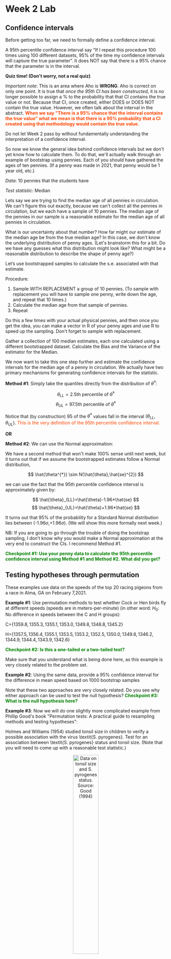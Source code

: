 Week 2 Lab
=============

Confidence intervals
-----------------------

Before getting too far, we need to formally define a confidence interval. 

A 95th percentile confidence interval say “If I repeat this procedure 100 times using 100 different datasets, 95% of the time my confidence intervals will capture the true parameter”. It does NOT say that there is a 95% chance that the parameter is in the interval.

**Quiz time! (Don't worry, not a real quiz)**

*Important note*: This is an area where Aho is **WRONG**. Aho is correct on only one point. It is true that *once the 95th CI has been constructed*, it is no longer possible to assign a $\%$ to the probability that that CI contains the true value or not. Because that CI, once created, either DOES or DOES NOT contain the true value. However, we often talk about the interval in the abstract. **<span style="color: orangered;">When we say "There is a 95$\%$ chance that the interval contains the true value" what we mean is that there is a 95$\%$ probability that a CI created using that methodology would contain the true value.</span>**

Do not let Week 2 pass by without fundamentally understanding the interpretation of a confidence interval. 

So now we know the general idea behind confidence intervals but we don't yet know how to calculate them. To do that, we'll actually walk through an example of bootstrap using pennies. Each of you should have gathered the ages of ten pennies. (If a penny was made in 2021, that penny would be 1 year old, etc.)

*Data*: 10 pennies that the students have

*Test statistic*: Median

Lets say we are trying to find the median age of all pennies in circulation. We can't figure this out exactly, because we can't collect all the pennies in circulation, but we each have a sample of 10 pennies. The median age of the pennies in our sample is a reasonable estimate for the median age of all pennies in circulation. 

What is our uncertainty about that number? How far might our estimate of the median age be from the true median age? In this case, we don't know the underlying distribution of penny ages. (Let's brainstorm this for a bit. Do we have any guesses what this distribution might look like? What might be a reasonable distribution to describe the shape of penny age?) 

Let’s use bootstrapped samples to calculate the s.e. associated with that estimate.

Procedure: 
1. Sample WITH REPLACEMENT a group of 10 pennies. (To sample with replacement you will have to sample one penny, write down the age, and repeat that 10 times.)
2. Calculate the median age from that sample of pennies.
3. Repeat

Do this a few times with your actual physical pennies, and then once you get the idea, you can make a vector in R of your penny ages and use R to speed up the sampling. Don't forget to sample with replacement.

Gather a collection of 100 median estimates, each one calculated using a different bootstrapped dataset. Calculate the Bias and the Variance of the estimator for the Median.

We now want to take this one step further and estimate the confidence intervals for the median age of a penny in circulation. We actually have two primary mechanisms for generating confidence intervals for the statistic.

**Method #1**: Simply take the quantiles directly from the distribution of $\hat{\theta}^{*}$:

$$
\theta_{LL} = \mbox{2.5th percentile of } \hat{\theta}^{*}
$$
$$
\theta_{UL} = \mbox{97.5th percentile of } \hat{\theta}^{*}
$$

Notice that (by construction) 95$%$ of the $\hat{\theta}^{*}$ values fall in the interval $(\theta_{LL},\theta_{UL})$. <span style="color: orangered;">This is the very definition of the 95th percentile confidence interval.</span>

**OR** 

**Method #2**: We can use the Normal approximation:

We have a second method that won't make 100\% sense until next week, but it turns out that if we assume the bootstrapped estimates follow a Normal distribution, 

$$
\hat{\theta^{*}} \sim N(\hat{\theta},\hat{se}^{2})
$$

we can use the fact that the 95th percentile confidence interval is approximately given by:

$$
\hat{\theta}_{LL}=\hat{\theta}-1.96*\hat{se}
$$
$$
\hat{\theta}_{UL}=\hat{\theta}+1.96*\hat{se}
$$

It turns out that 95$\%$ of the probability for a Standard Normal distribution lies between (-1.96$\sigma$,+1.96$\sigma$). (We will show this more formally next week.) 

NB: If you are going to go through the trouble of doing the bootstrap sampling, I don’t know why you would make a Normal approximation at the very end to construct the CIs. I recommend Method #1.

**<span style="color: green;">Checkpoint #1: Use your penny data to calculate the 95th percentile confidence interval using Method #1 and Method #2. What did you get?</span>**

Testing hypotheses through permutation
------------------------------------

These examples use data on the speeds of the top 20 racing pigeons from a race in Alma, GA on February 7,2021. 

**Example #1**: Use permutation methods to test whether Cock or Hen birds fly at different speeds (speeds are in meters-per-minute) (in other word: $H_{0}$: No difference in speeds between the C and H groups):

C=$\{1359.8,1355.3,1355.1,1353.0,1349.8,1348.8,1345.2\}$

H=$\{1357.5,1356.4,1355.1,1353.5,1353.2,1352.5,1350.0,1349.8,1346.2,1344.9,1344.4,1343.9,1342.6\}$

**<span style="color: green;">Checkpoint #2: Is this a one-tailed or a two-tailed test?</span>**

Make sure that you understand what is being done here, as this example is very closely related to the problem set.


**Example #2**: Using the same data, provide a 95% confidence interval for the difference in mean speed based on 1000 bootstrap samples

Note that these two approaches are very closely related. Do you see why either approach can be used to test the null hypothesis? **<span style="color: green;">Checkpoint #3: What is the null hypothesis here?</span>**

**Example #3**: Now we will do one slightly more complicated example from Phillip Good's book "Permutation tests: A practical guide to resampling methods and testing hypotheses":

Holmes and Williams (1954) studied tonsil size in children to verify a possible association with the virus \textit{S. pyrogenes}. Test for an association between \textit{S. pyrogenes} status and tonsil size. (Note that you will need to come up with a reasonable test statistic.)

<div class="figure" style="text-align: center">
<img src="Table2categories.png" alt="Data on tonsil size and S. pyrogenes status. Source: Good (1994)" width="40%" />
<p class="caption">(\#fig:unnamed-chunk-1)Data on tonsil size and S. pyrogenes status. Source: Good (1994)</p>
</div>

Now lets consider the full dataset, where tonsil size is divided into three categories. How would we do the test now? **<span style="color: green;">Checkpoint #4: What is the new test statistic? (There are many options.)</span>** What 'labels' do you permute?

<div class="figure" style="text-align: center">
<img src="Table3categories.png" alt="Fill dataset on tonsil size and S. pyrogenes status. Source: Good (1994)" width="50%" />
<p class="caption">(\#fig:unnamed-chunk-2)Fill dataset on tonsil size and S. pyrogenes status. Source: Good (1994)</p>
</div>

Basics of bootstrap and jackknife
------------------------------------

To get started with bootstrap and jackknife techniques, we start by working through a very simple example. First we simulate some data


```r
x<-seq(0,9,by=1)
```

This will constutute our "data". Let's print the result of sampling with replacement to get a sense for it...


```r
table(sample(x,size=length(x),replace=T))
```

```
## 
## 0 1 5 6 7 8 9 
## 1 1 1 3 1 1 2
```

Now we will write a little script to take bootstrap samples and calculate the means of each of these bootstrap samples


```r
xmeans<-vector(length=1000)
for (i in 1:1000)
  {
  xmeans[i]<-mean(sample(x,replace=T))
  }
```

The actual number of bootstrapped samples is arbitrary *at this point* but there are ways of characterizing the precision of the bootstrap (jackknife-after-bootstrap) which might inform the number of bootstrap samples needed. *In practice*, people tend to pick some arbitrary but large number of bootstrap samples because computers are so fast that it is often easy to draw far more samples than are actually needed. When calculation of the statistic is slow (as might be the case if you are using the samples to construct a phylogeny, for example), then you would need to be more concerned with the number of bootstrap samples. 

First, lets just look at a histogram of the bootstrapped means and plot the actual sample mean on the histogram for comparison



```r
hist(xmeans,breaks=30,col="pink")
abline(v=mean(x),lwd=2)
```

<img src="Week-2-lab_files/figure-html/unnamed-chunk-6-1.png" width="672" />

Calculating bias and standard error
-----------------------------------

From these we can calculate the bias and standard deviation for the mean (which is the "statistic"):

$$
\widehat{Bias_{boot}} = \left(\frac{1}{k}\sum^{k}_{i=1}\theta^{*}_{i}\right)-\hat{\theta}
$$


```r
bias.boot<-mean(xmeans)-mean(x)
bias.boot
```

```
## [1] 0.003
```

```r
hist(xmeans,breaks=30,col="pink")
abline(v=mean(x),lwd=5,col="black")
abline(v=mean(xmeans),lwd=2,col="yellow")
```

<img src="Week-2-lab_files/figure-html/unnamed-chunk-7-1.png" width="672" />

$$
\widehat{s.e._{boot}} = \sqrt{\frac{1}{k-1}\sum^{k}_{i=1}(\theta^{*}_{i}-\bar{\theta^{*}})^{2}}
$$


```r
se.boot<-sd(xmeans)
```

We can find the confidence intervals in two ways:

Method #1: Assume the bootstrap statistics are normally distributed


```r
LL.boot<-mean(xmeans)-1.96*se.boot #where did 1.96 come from?
UL.boot<-mean(xmeans)+1.96*se.boot
LL.boot
```

```
## [1] 2.711764
```

```r
UL.boot
```

```
## [1] 6.294236
```

Method #2: Simply take the quantiles of the bootstrap statistics


```r
quantile(xmeans,c(0.025,0.975))
```

```
##  2.5% 97.5% 
##   2.7   6.2
```

Let's compare this to what we would have gotten if we had used normal distribution theory. First we have to calculate the standard error:


```r
se.normal<-sqrt(var(x)/length(x))
LL.normal<-mean(x)-qt(0.975,length(x)-1)*se.normal
UL.normal<-mean(x)+qt(0.975,length(x)-1)*se.normal
LL.normal
```

```
## [1] 2.334149
```

```r
UL.normal
```

```
## [1] 6.665851
```

In this case, the confidence intervals we got from the normal distribution theory are too wide.

**<span style="color: green;">Checkpoint #6: Does it make sense why the normal distribution theory intervals are too wide?</span>** Because the original were were uniformly distributed, the data has higher variance than would be expected and therefore the standard error is higher than would be expected.

There are two packages that provide functions for bootstrapping, 'boot' and 'boostrap'. We will start by using the 'bootstrap' package, which was originally designed for Efron and Tibshirani's monograph on the bootstrap. 

To test the main functionality of the 'bootstrap' package, we will use the data we already have. The 'bootstrap' function requires the input of a user-defined function to calculate the statistic of interest. Here I will write a function that calculates the mean of the input values.


```r
library(bootstrap)
theta<-function(x)
  {
    mean(x)
  }
results<-bootstrap(x=x,nboot=1000,theta=theta)
results
```

```
## $thetastar
##    [1] 3.6 6.5 4.7 4.9 4.2 4.0 4.0 4.2 4.3 5.9 4.3 4.4 4.7 4.8 4.9 5.2 4.3 5.1
##   [19] 5.5 6.5 3.8 3.8 4.6 4.0 1.9 4.5 5.1 3.4 4.7 3.4 4.1 5.2 4.4 5.5 5.5 5.1
##   [37] 5.7 5.5 2.8 4.6 3.2 3.5 4.9 4.6 3.5 5.5 5.0 4.6 3.7 4.8 3.3 4.1 4.3 6.7
##   [55] 4.1 4.0 3.7 4.9 4.6 4.8 3.8 4.9 4.3 5.7 4.9 4.0 5.0 4.8 3.6 5.9 5.1 3.5
##   [73] 5.4 3.6 4.9 3.2 4.8 4.7 2.6 4.5 4.5 5.4 4.8 5.5 4.6 5.4 4.2 5.0 4.3 4.5
##   [91] 4.3 4.4 3.5 4.8 4.6 5.3 5.0 5.3 5.3 3.3 6.2 5.2 2.6 5.9 5.4 3.8 5.0 4.4
##  [109] 3.2 3.6 5.0 5.8 2.8 4.3 5.5 4.1 4.9 3.6 5.6 4.8 4.2 3.6 4.0 2.7 2.5 4.0
##  [127] 3.9 4.8 3.7 3.6 4.6 5.1 4.8 4.0 3.9 4.7 5.5 3.7 4.4 6.5 4.4 4.6 3.3 5.5
##  [145] 4.8 5.1 3.4 4.7 3.3 4.8 5.2 3.3 3.4 5.2 3.6 3.4 4.9 4.3 6.2 4.3 4.9 2.1
##  [163] 6.4 3.1 4.7 3.3 3.7 4.2 3.2 3.9 4.5 4.8 6.1 4.3 3.7 6.0 5.0 4.7 4.5 5.2
##  [181] 6.4 5.0 4.6 4.0 3.3 5.7 3.3 5.1 4.7 4.7 4.4 4.3 4.4 4.1 4.1 5.1 4.4 4.3
##  [199] 5.4 3.5 3.5 4.8 3.1 5.9 5.1 3.9 4.4 4.3 5.4 4.2 3.2 4.4 5.3 5.3 4.1 2.6
##  [217] 5.2 4.3 4.5 3.5 4.4 4.9 6.1 3.5 3.7 5.0 3.4 4.0 4.7 4.1 3.1 3.5 5.1 3.4
##  [235] 4.0 3.6 5.9 5.9 4.5 4.8 2.4 3.7 3.1 4.3 4.7 3.6 3.6 5.7 4.6 4.6 4.3 2.9
##  [253] 4.4 2.9 5.2 3.3 3.8 4.1 3.6 3.9 3.6 3.9 5.2 5.0 4.6 4.2 4.7 5.6 5.0 5.1
##  [271] 4.8 3.4 3.9 5.9 4.5 5.9 3.9 4.0 6.3 5.5 5.7 3.1 3.2 4.3 4.4 5.0 5.5 6.9
##  [289] 3.5 5.6 3.8 3.3 4.1 4.2 2.6 4.4 3.8 4.6 5.2 3.9 6.0 4.2 4.1 4.8 4.5 4.1
##  [307] 4.7 5.0 4.1 5.1 3.7 4.3 6.6 4.1 5.8 4.5 5.1 3.6 3.3 4.1 4.7 4.5 4.5 4.0
##  [325] 5.9 4.0 4.6 4.2 3.2 6.9 3.7 4.4 5.6 4.2 4.6 5.5 3.5 5.9 4.8 5.0 5.7 4.8
##  [343] 4.9 3.8 6.5 4.8 3.8 3.9 3.1 4.9 5.6 5.0 5.0 2.3 4.3 4.8 5.4 6.5 5.6 4.5
##  [361] 2.9 5.2 4.6 4.1 3.7 4.4 4.4 2.9 4.7 6.7 4.0 4.7 4.9 4.2 5.0 5.8 4.6 3.2
##  [379] 3.7 4.3 3.8 5.3 3.6 6.3 4.4 4.7 5.3 4.7 3.2 4.6 5.8 5.3 5.5 4.4 5.6 3.7
##  [397] 3.8 3.8 4.4 3.8 3.8 4.3 4.5 4.8 2.9 2.9 3.2 4.8 4.0 3.2 5.2 3.8 2.5 6.0
##  [415] 4.5 1.8 5.6 4.3 3.7 6.3 5.3 2.7 4.7 4.0 6.5 5.2 4.8 3.2 6.1 4.4 4.0 5.2
##  [433] 6.4 5.4 3.6 4.9 5.2 4.1 2.6 4.1 4.7 5.4 4.9 3.2 5.5 4.1 4.3 3.3 2.9 4.7
##  [451] 3.5 5.5 4.6 5.1 4.0 4.0 4.8 2.9 4.1 3.3 4.5 3.2 6.1 5.9 6.2 2.7 4.3 4.6
##  [469] 4.0 3.6 3.2 5.1 6.2 3.6 3.9 4.9 3.9 6.5 5.5 6.1 4.3 4.5 3.5 3.5 5.7 5.2
##  [487] 5.0 4.2 5.2 4.3 4.0 5.3 4.0 6.8 4.4 4.0 4.3 5.3 5.1 4.1 3.9 3.9 5.9 4.5
##  [505] 5.5 5.9 3.8 5.3 4.3 5.4 6.3 3.6 3.9 5.0 4.5 3.7 3.9 4.2 4.4 3.8 5.6 5.8
##  [523] 5.4 6.8 4.0 2.8 4.5 4.9 5.5 2.2 3.6 3.9 5.4 4.1 5.0 3.1 3.4 4.4 4.4 5.2
##  [541] 3.2 5.5 4.6 2.9 3.2 4.5 4.6 3.8 5.2 5.7 3.6 6.1 4.8 4.3 3.7 3.7 4.7 5.0
##  [559] 4.6 3.9 4.7 5.7 5.0 3.8 5.0 4.9 4.5 5.0 4.5 4.8 4.5 6.3 5.0 3.7 6.6 4.3
##  [577] 4.9 3.9 5.3 2.8 5.3 4.5 6.6 4.5 3.8 4.6 4.8 3.6 4.2 5.4 4.5 4.9 5.6 3.8
##  [595] 3.5 2.9 5.0 4.1 4.0 5.4 4.8 6.1 5.8 4.0 3.4 4.7 5.2 2.7 4.5 3.8 3.3 4.0
##  [613] 4.3 3.7 4.7 4.3 4.4 4.3 4.9 5.3 4.5 5.0 3.9 6.7 6.5 3.3 3.9 4.5 4.2 4.0
##  [631] 4.3 4.7 4.8 4.0 4.7 3.5 3.1 2.9 4.7 5.1 5.1 4.0 2.5 4.1 3.8 3.4 3.1 4.5
##  [649] 4.0 3.6 3.3 4.7 4.6 5.5 4.4 4.7 2.7 4.9 3.5 5.6 5.5 6.2 3.8 4.2 3.6 4.6
##  [667] 3.0 4.7 4.1 6.0 4.1 3.6 3.6 4.7 4.4 5.4 5.0 3.9 3.0 4.1 5.3 5.4 3.1 4.9
##  [685] 4.0 5.6 3.7 3.9 3.5 4.9 7.1 3.8 3.3 5.6 4.0 4.5 3.9 5.1 7.0 4.9 4.5 3.5
##  [703] 4.1 6.0 6.4 5.5 5.2 4.7 5.3 5.7 3.3 5.1 5.3 5.5 6.6 3.8 5.0 5.2 4.4 4.0
##  [721] 4.5 3.4 1.7 3.6 2.4 3.7 4.5 4.7 3.3 4.1 5.3 5.8 5.1 6.7 5.5 5.2 5.7 3.9
##  [739] 3.5 5.2 5.5 2.6 3.9 4.0 5.3 5.6 4.8 3.5 4.7 3.8 4.9 5.1 3.7 4.3 3.0 4.7
##  [757] 4.8 4.4 4.3 4.9 4.8 5.3 4.5 3.9 5.8 4.6 4.7 3.0 6.1 3.2 4.6 3.7 3.2 5.3
##  [775] 2.7 5.2 3.7 3.8 4.0 3.4 5.8 5.0 4.9 4.4 3.8 4.4 5.2 4.4 4.9 5.9 5.2 4.7
##  [793] 3.2 6.2 3.5 4.0 3.3 4.7 4.1 6.2 5.3 3.2 3.2 3.4 4.2 5.1 2.2 3.5 4.6 4.5
##  [811] 3.6 6.0 6.1 4.7 2.4 3.9 3.2 4.5 4.6 5.6 4.9 3.7 4.7 5.3 3.8 5.4 3.2 4.7
##  [829] 5.0 6.8 5.4 5.1 4.7 3.5 5.6 4.2 4.3 4.3 5.1 5.1 3.8 4.9 4.8 5.1 2.4 4.6
##  [847] 3.4 3.4 5.5 4.1 3.5 3.1 6.3 4.6 4.9 5.9 5.8 5.6 6.0 5.1 5.2 5.8 4.0 6.0
##  [865] 3.7 4.0 3.9 5.0 5.4 3.3 4.7 5.4 5.4 4.4 4.5 6.5 2.3 4.0 5.2 6.0 4.2 3.7
##  [883] 3.3 3.6 4.9 5.2 5.5 4.2 5.5 3.8 3.9 4.1 4.7 4.8 5.2 4.3 4.5 6.3 3.1 4.7
##  [901] 5.7 3.8 4.4 4.8 4.5 5.7 3.4 4.8 2.7 4.6 3.3 5.0 4.0 3.4 6.0 5.4 3.0 4.2
##  [919] 4.9 5.2 5.9 4.2 5.1 5.4 3.9 4.6 2.5 6.0 3.9 4.9 4.9 4.3 5.1 4.8 5.3 5.3
##  [937] 5.4 5.2 4.5 4.9 6.2 4.5 5.1 4.5 4.6 4.9 4.8 5.1 4.5 5.7 3.3 6.6 5.0 4.0
##  [955] 4.5 5.1 4.2 3.8 3.7 5.3 5.4 5.1 3.3 4.5 5.2 4.0 3.9 3.7 3.5 3.9 2.5 5.1
##  [973] 6.5 4.5 5.8 4.0 3.1 2.6 4.6 4.0 5.8 5.7 6.3 4.2 5.2 3.7 6.1 3.1 5.9 4.8
##  [991] 5.1 7.6 3.6 3.8 5.9 4.6 4.7 4.2 6.1 3.3
## 
## $func.thetastar
## NULL
## 
## $jack.boot.val
## NULL
## 
## $jack.boot.se
## NULL
## 
## $call
## bootstrap(x = x, nboot = 1000, theta = theta)
```

```r
quantile(results$thetastar,c(0.025,0.975))
```

```
##  2.5% 97.5% 
##   2.7   6.5
```

Notice that we get exactly what we got last time. This illustrates an important point, which is that the bootstrap functions are often no easier to use than something you could write yourself.

You can also define a function of the bootstrapped statistics (we have been calling this theta) to pull out immediately any summary statistics you are interested in from the bootstrapped thetas.

Here I will write a function that calculates the bias of my estimate of the mean (which is 4.5 [i.e. the mean of the number 0,1,2,3,4,5,6,7,8,9])


```r
bias<-function(x)
  {
  mean(x)-4.5
  }
results<-bootstrap(x=x,nboot=1000,theta=theta,func=bias)
results
```

```
## $thetastar
##    [1] 3.9 3.5 3.4 5.3 4.6 5.1 4.2 3.3 4.8 5.3 4.0 5.4 3.9 5.4 5.0 3.5 6.4 5.6
##   [19] 3.8 5.0 6.2 3.5 4.6 4.2 4.6 6.7 5.6 4.8 5.8 5.4 4.1 3.2 5.9 4.6 4.4 3.5
##   [37] 4.6 6.1 4.6 5.0 4.9 3.1 1.8 5.4 4.6 3.2 4.3 6.0 5.2 4.0 3.8 4.7 6.2 5.9
##   [55] 3.9 3.8 4.4 4.5 3.9 3.5 4.3 5.2 5.0 3.4 4.2 5.4 3.4 5.0 4.1 3.9 4.6 5.4
##   [73] 5.4 3.4 5.1 3.6 3.8 6.1 4.4 5.1 4.5 5.0 3.0 3.3 5.5 4.5 5.2 3.9 3.5 4.8
##   [91] 5.5 3.8 4.2 4.9 3.3 2.9 4.8 2.5 5.2 4.1 4.8 3.3 4.6 3.5 4.0 3.2 4.3 4.5
##  [109] 4.4 5.4 3.7 3.7 4.9 2.5 5.9 4.7 4.6 4.2 4.4 4.6 3.5 5.5 5.7 5.8 5.9 5.6
##  [127] 3.9 6.5 4.9 5.1 4.3 4.0 5.6 5.2 4.4 3.1 5.3 4.3 4.0 5.5 4.0 3.8 6.2 4.2
##  [145] 5.6 3.4 4.3 4.8 4.4 5.5 2.8 3.1 4.7 4.1 3.4 5.3 3.6 5.2 5.6 4.5 4.9 5.6
##  [163] 4.6 5.0 4.5 5.3 3.7 6.0 4.3 5.6 4.4 3.6 6.4 5.0 3.4 5.6 5.5 5.8 3.4 3.9
##  [181] 4.4 3.4 4.1 5.2 5.5 4.7 5.5 6.4 4.0 3.9 5.5 4.8 5.8 5.2 4.6 5.7 3.8 5.9
##  [199] 3.0 5.7 4.2 5.2 4.7 4.1 4.4 3.5 1.9 3.0 3.0 4.9 5.3 5.6 4.5 4.9 3.8 5.0
##  [217] 4.9 4.7 3.7 2.7 4.4 5.1 3.2 4.1 5.4 4.7 5.7 5.4 3.3 3.6 6.1 3.7 3.9 3.8
##  [235] 3.2 4.3 3.7 2.7 4.1 5.6 6.4 3.7 4.5 4.9 6.2 3.9 4.6 3.6 5.7 4.2 5.5 2.9
##  [253] 3.5 4.5 6.2 6.5 5.7 4.3 6.5 5.5 4.0 4.4 5.4 5.0 4.6 6.3 6.4 5.8 5.2 6.1
##  [271] 4.4 5.7 4.8 4.5 3.7 4.3 3.3 4.0 5.0 5.1 4.4 3.7 6.2 5.3 5.0 3.4 3.9 4.4
##  [289] 2.7 3.7 4.8 5.3 4.7 1.6 5.8 4.0 2.6 4.4 5.4 4.4 5.0 5.3 6.6 5.9 4.3 3.6
##  [307] 4.2 6.3 5.4 5.3 4.5 5.7 3.1 5.2 5.3 2.7 2.9 4.0 3.8 3.5 4.1 4.5 4.2 5.4
##  [325] 5.1 5.4 4.0 4.2 3.3 5.3 5.4 5.4 4.6 4.6 4.1 4.1 5.6 5.3 4.6 4.5 4.5 5.0
##  [343] 3.4 3.3 5.1 4.3 3.5 5.4 4.1 4.3 3.5 4.0 3.4 3.8 3.1 3.0 5.9 4.0 3.8 5.7
##  [361] 7.2 3.9 3.9 4.2 4.4 4.3 5.4 3.9 4.2 4.3 4.3 5.0 3.6 4.7 2.1 3.3 4.4 4.3
##  [379] 4.8 3.8 5.2 3.3 5.1 2.0 5.1 4.8 5.1 4.3 4.7 4.2 3.3 4.1 5.0 3.6 5.6 3.0
##  [397] 6.5 3.1 4.6 5.3 5.1 3.6 4.3 4.6 5.3 5.1 4.7 5.6 3.3 5.2 6.0 4.4 3.9 5.3
##  [415] 3.0 2.5 6.2 4.4 3.4 4.6 4.0 4.2 5.7 5.1 4.6 4.3 2.9 3.2 4.2 4.2 5.6 3.5
##  [433] 3.9 6.6 5.6 5.2 4.5 4.1 3.6 4.2 3.5 5.1 5.0 4.1 3.8 5.4 5.6 5.8 4.2 3.8
##  [451] 4.2 5.3 3.6 5.9 3.7 4.2 4.0 4.3 3.7 5.2 3.5 6.3 3.5 5.9 4.4 2.9 3.3 4.8
##  [469] 3.8 4.0 2.8 5.6 3.6 4.3 5.8 5.9 4.4 5.1 5.9 5.2 5.3 4.1 5.9 5.3 4.7 3.5
##  [487] 4.8 5.2 4.8 6.5 4.1 4.2 4.8 5.1 4.2 4.7 5.7 4.7 5.0 4.4 4.6 5.8 3.5 5.0
##  [505] 5.1 5.8 5.7 4.3 4.4 4.0 4.0 4.2 4.2 6.0 4.3 4.3 5.5 3.5 2.6 4.5 5.1 3.3
##  [523] 4.7 3.5 4.3 3.6 3.1 4.2 5.7 4.7 5.8 5.7 4.0 4.5 4.0 5.0 5.2 3.8 4.7 5.4
##  [541] 4.9 4.4 5.5 3.0 4.7 5.4 5.2 4.3 4.1 4.0 5.8 5.4 4.5 3.7 3.6 4.3 3.2 3.8
##  [559] 3.9 6.5 3.4 4.8 3.2 3.2 4.2 4.0 3.2 4.7 3.5 5.2 4.7 4.5 4.9 5.5 5.1 2.9
##  [577] 3.0 4.3 3.8 4.3 5.4 4.4 3.1 5.4 4.2 4.9 5.1 4.2 5.4 5.2 5.8 6.0 4.7 4.4
##  [595] 5.0 4.5 4.0 4.0 4.2 4.4 4.8 4.7 4.8 4.4 3.5 3.0 2.4 5.1 4.6 6.3 3.2 5.1
##  [613] 3.6 5.1 4.8 5.6 5.2 3.4 4.5 5.2 2.9 5.6 4.1 5.4 4.8 5.8 3.4 5.6 3.5 5.3
##  [631] 3.6 6.5 5.7 5.4 4.6 5.6 5.8 5.5 4.6 5.4 4.6 3.3 3.8 2.9 3.7 5.2 3.3 5.5
##  [649] 4.1 2.5 5.8 2.9 5.5 4.7 5.2 4.8 5.1 4.3 3.1 5.2 3.8 5.3 4.0 3.5 6.9 5.0
##  [667] 5.7 3.7 5.2 3.9 3.1 3.9 5.2 5.3 5.4 5.0 4.8 5.2 3.6 4.7 4.2 3.8 3.1 4.5
##  [685] 5.0 2.9 5.6 4.9 4.1 4.9 3.7 5.2 5.4 4.7 4.7 3.6 4.1 5.1 5.6 6.4 6.6 3.0
##  [703] 5.7 5.8 5.4 5.5 5.7 5.4 3.3 5.0 4.2 4.1 4.1 3.0 2.3 2.8 2.9 3.8 2.9 3.6
##  [721] 4.8 4.5 4.3 5.7 4.1 4.1 5.3 4.9 5.8 5.8 6.0 4.7 4.3 4.7 4.0 4.6 5.1 5.4
##  [739] 3.9 4.2 3.7 2.8 4.4 4.1 4.7 5.2 6.0 4.9 4.6 4.6 4.7 4.7 5.0 4.1 3.8 4.3
##  [757] 3.9 3.7 3.3 4.9 5.2 4.2 5.7 3.5 4.9 5.2 3.3 5.4 5.0 4.9 5.6 3.9 4.6 4.2
##  [775] 6.1 4.2 5.6 3.2 5.1 3.0 4.7 4.7 4.6 3.9 4.3 5.5 4.4 5.0 6.1 4.6 4.0 4.9
##  [793] 5.6 3.8 5.3 3.4 3.3 5.0 4.5 3.4 5.4 5.9 5.1 3.6 4.0 6.1 4.6 4.0 4.4 4.9
##  [811] 3.6 4.5 3.4 3.7 4.9 4.1 3.3 3.8 2.8 4.3 4.4 3.6 5.5 4.0 4.0 4.4 4.6 4.0
##  [829] 6.3 3.3 4.2 4.4 3.3 3.8 4.1 3.9 2.6 5.1 3.6 4.8 5.0 5.6 4.2 4.9 4.2 3.2
##  [847] 4.0 5.4 4.8 3.0 4.2 4.2 4.7 3.8 4.8 5.0 4.4 5.6 4.6 4.6 4.4 3.3 4.2 4.0
##  [865] 4.4 5.4 4.1 4.8 3.7 5.5 4.8 3.5 4.0 6.4 3.6 4.0 4.1 2.1 4.1 4.4 4.2 3.6
##  [883] 5.9 4.8 3.9 4.9 4.2 5.0 5.5 3.6 4.2 3.5 4.3 3.4 5.8 4.6 3.3 4.8 5.0 5.3
##  [901] 3.6 4.9 3.9 3.6 4.5 4.8 6.2 4.4 5.1 5.0 4.6 4.3 4.5 4.0 4.2 4.9 2.1 5.3
##  [919] 5.6 5.1 4.5 4.7 3.1 4.7 5.0 1.9 5.7 4.0 4.8 4.4 6.2 5.7 5.1 4.0 5.1 3.4
##  [937] 4.6 5.6 4.1 5.0 4.5 4.8 4.3 5.8 3.5 2.2 6.4 5.0 3.9 5.5 4.5 5.1 5.4 3.9
##  [955] 3.7 4.7 5.4 4.4 5.5 4.3 4.5 5.0 5.9 4.2 3.5 3.6 3.6 4.1 6.3 4.9 4.2 3.2
##  [973] 4.9 5.3 5.1 5.3 4.1 4.0 2.7 3.9 5.5 3.9 3.7 3.6 3.0 5.3 3.5 4.2 6.4 4.3
##  [991] 3.6 3.4 6.0 6.0 6.0 3.4 4.9 3.6 5.2 3.9
## 
## $func.thetastar
## [1] 0.0178
## 
## $jack.boot.val
##  [1]  0.49736070  0.42042440  0.40609756  0.18166189  0.14808260 -0.03495935
##  [7] -0.17718750 -0.22619718 -0.45276243 -0.52625369
## 
## $jack.boot.se
## [1] 1.041007
## 
## $call
## bootstrap(x = x, nboot = 1000, theta = theta, func = bias)
```

Compare this to 'bias.boot' (our result from above). Why might it not be the same? Try running the same section of code several times. See how the value of the bias ($func.thetastar) jumps around? We should not be surprised by this because we can look at the jackknife-after-bootstrap estimate of the standard error of the function (in this case, that function is the bias) and we can see that it is not so small that we wouldn't expect some variation in these values.

Remember, everything we have discussed today are estimates. The statistic as applied to your data will change with new data, as will the standard error, the confidence intervals - everything! All of these values have sampling distributions and are subject to change if you repeated the procedure with new data.

Note that we can calculate any function of $\theta^{*}$. A simple example would be the 72nd percentile:


```r
perc72<-function(x)
  {
  quantile(x,probs=c(0.72))
  }
results<-bootstrap(x=x,nboot=1000,theta=theta,func=perc72)
results
```

```
## $thetastar
##    [1] 3.5 4.9 6.0 5.3 4.5 3.9 5.4 4.8 4.8 4.1 5.5 5.7 4.8 4.1 2.8 4.3 4.5 3.3
##   [19] 5.2 4.7 4.2 4.3 4.3 3.3 4.8 5.3 6.0 3.9 7.2 5.3 5.0 4.9 5.9 3.5 3.9 4.6
##   [37] 3.2 5.0 4.8 5.7 5.3 4.5 4.7 4.0 4.8 4.6 4.8 5.7 4.6 5.1 3.8 4.9 6.3 3.2
##   [55] 5.2 4.8 5.9 3.1 3.6 3.6 4.3 5.8 3.4 4.5 4.5 5.2 4.5 4.3 3.0 3.2 3.7 2.8
##   [73] 6.5 4.1 5.1 4.6 3.5 3.3 3.9 3.2 4.9 5.4 5.3 3.4 3.7 4.0 4.8 4.5 3.6 4.9
##   [91] 5.9 2.3 5.6 4.6 4.9 4.6 5.4 4.3 2.7 4.1 5.1 5.4 3.9 4.1 2.7 6.3 5.0 3.5
##  [109] 3.1 5.2 4.1 5.0 5.0 4.3 4.5 4.2 4.9 4.0 4.7 4.1 5.0 4.2 3.4 4.4 4.2 4.3
##  [127] 4.6 3.3 5.2 4.5 4.8 5.4 3.7 5.2 5.2 4.9 4.4 3.2 4.5 5.0 4.2 4.6 3.9 4.7
##  [145] 5.0 5.1 5.5 4.3 4.3 4.5 5.6 3.6 5.8 4.7 4.2 3.6 6.2 5.4 4.5 4.4 5.9 4.4
##  [163] 4.2 4.4 4.8 4.6 5.7 4.8 4.8 3.4 3.8 4.8 3.9 5.1 5.4 4.9 3.9 3.0 4.0 5.0
##  [181] 2.9 5.5 3.3 4.4 4.4 3.6 3.0 3.5 5.5 4.5 5.2 3.8 4.4 4.4 4.7 3.6 3.3 4.9
##  [199] 4.8 3.7 5.3 6.2 2.9 5.6 3.0 3.6 6.6 4.0 4.4 7.1 3.1 4.6 3.8 5.0 5.0 4.1
##  [217] 4.7 3.9 5.1 5.3 2.8 5.8 5.6 5.4 4.1 3.8 3.3 3.5 5.0 3.8 3.6 4.9 4.0 4.2
##  [235] 4.6 4.4 4.8 4.9 4.3 3.5 3.6 3.6 5.3 4.4 3.9 4.7 2.9 4.9 4.2 3.4 4.6 4.9
##  [253] 5.3 4.7 3.7 4.9 5.4 4.2 3.5 5.5 4.3 4.4 2.4 4.4 3.3 6.2 5.2 6.3 5.9 4.9
##  [271] 3.9 4.7 4.6 4.7 5.8 3.7 3.8 5.3 5.9 3.6 6.1 4.9 3.6 4.6 4.6 4.0 4.7 4.8
##  [289] 5.7 4.7 4.4 3.8 5.1 3.7 4.4 4.8 4.6 5.6 5.4 6.4 4.8 4.0 5.6 5.2 4.2 5.8
##  [307] 5.5 4.8 4.5 4.9 5.2 4.2 5.1 3.9 3.5 4.2 6.8 6.4 5.4 4.3 4.5 4.3 4.5 4.7
##  [325] 3.4 6.1 5.1 5.3 3.4 5.6 2.9 4.8 4.0 4.4 2.9 6.2 4.1 4.8 5.1 4.3 3.5 4.4
##  [343] 5.8 3.3 6.1 3.0 4.4 3.3 5.1 3.9 4.8 5.6 3.8 4.6 3.0 6.2 2.9 4.4 3.1 5.3
##  [361] 3.6 6.2 5.4 4.9 5.3 3.9 3.5 5.5 4.5 4.8 3.9 4.5 3.5 3.0 4.1 4.6 2.6 4.0
##  [379] 3.8 2.0 3.9 5.2 3.3 3.1 6.1 4.4 5.7 6.0 5.0 3.9 3.9 5.7 3.2 6.0 3.7 5.9
##  [397] 4.6 5.9 3.1 5.2 5.3 4.2 4.9 5.4 4.8 3.8 4.8 3.4 5.5 4.0 3.9 4.9 4.7 5.3
##  [415] 5.5 3.9 3.4 4.4 4.8 3.8 2.5 4.2 3.8 4.1 6.0 5.9 4.2 2.5 4.6 5.0 4.6 5.7
##  [433] 4.6 5.8 4.4 4.6 3.7 5.9 5.5 4.1 4.2 3.4 4.7 4.6 6.0 3.5 4.9 4.7 3.5 5.6
##  [451] 6.0 5.4 3.9 5.6 5.2 5.0 5.3 3.4 3.7 6.3 5.9 4.8 5.2 3.8 4.5 4.9 5.3 4.5
##  [469] 6.6 3.5 4.4 4.8 4.8 4.5 5.7 3.9 5.8 3.2 4.2 6.3 4.9 4.6 5.8 5.4 5.6 4.4
##  [487] 3.6 3.5 4.3 4.5 4.4 5.2 4.9 5.1 4.4 4.6 3.4 5.7 4.4 4.0 7.0 6.1 2.9 3.4
##  [505] 4.5 4.0 5.2 5.5 5.2 4.7 2.8 2.8 4.0 3.0 4.3 4.5 5.4 4.5 4.8 4.1 2.8 5.3
##  [523] 4.1 5.2 3.1 5.5 5.2 3.6 4.7 5.5 3.4 3.5 4.9 4.5 3.4 2.7 5.4 4.3 4.6 2.9
##  [541] 5.9 5.1 6.1 4.2 4.7 4.6 5.2 5.6 4.9 4.9 4.1 5.2 4.8 4.2 2.4 3.3 4.5 6.1
##  [559] 4.8 4.4 3.8 4.2 5.5 4.2 5.7 5.0 5.8 3.6 5.5 2.3 4.1 6.0 4.0 4.1 6.0 4.6
##  [577] 4.0 4.9 3.8 3.9 4.2 3.8 3.8 5.2 5.6 3.7 4.0 3.2 4.0 4.2 4.8 3.9 5.1 6.3
##  [595] 4.5 7.6 3.7 4.6 4.8 6.0 5.3 5.9 5.0 4.8 4.3 3.7 4.7 4.7 3.9 4.3 4.2 3.9
##  [613] 4.0 5.3 4.6 5.2 4.0 5.8 4.0 4.9 4.1 6.0 3.3 3.7 5.7 4.0 3.1 5.5 3.3 5.2
##  [631] 5.4 4.3 3.4 5.2 4.4 4.1 5.3 5.8 4.6 5.4 4.1 4.4 4.6 3.3 4.1 5.2 4.3 5.4
##  [649] 3.4 6.2 5.3 4.4 4.5 4.6 5.8 4.9 5.6 5.0 4.5 3.8 4.3 4.3 2.8 4.4 5.3 4.7
##  [667] 3.7 4.0 5.6 3.5 5.0 2.3 5.1 4.3 5.1 3.4 5.8 4.4 3.9 5.3 3.7 5.1 5.7 3.3
##  [685] 3.6 4.6 4.2 5.1 2.9 5.1 4.6 4.1 5.8 4.5 5.0 3.1 6.2 3.9 5.6 4.6 3.8 5.4
##  [703] 4.6 3.4 5.5 5.9 4.7 4.6 4.5 5.3 3.8 3.7 3.7 3.7 5.4 5.0 4.2 4.1 4.4 3.0
##  [721] 4.6 3.1 6.0 5.6 5.8 3.8 4.0 4.2 5.1 4.3 5.4 3.4 4.1 3.3 4.6 3.9 3.9 4.4
##  [739] 6.2 3.3 4.0 7.2 4.3 3.8 4.7 2.2 4.7 6.3 3.9 5.1 6.3 3.7 2.7 3.1 3.8 3.8
##  [757] 3.8 5.4 4.2 2.7 4.9 6.6 3.4 4.3 3.3 3.3 5.6 3.4 6.4 3.5 5.7 5.3 3.6 5.4
##  [775] 3.7 4.8 4.8 5.0 4.0 4.4 5.3 5.4 5.0 3.3 4.2 5.8 4.9 4.0 5.2 4.5 4.0 4.8
##  [793] 5.0 5.3 5.7 4.0 4.4 4.3 6.2 3.9 4.8 4.1 3.2 4.1 4.3 4.9 4.2 3.8 3.7 4.7
##  [811] 5.5 4.4 4.2 4.8 5.0 3.0 5.0 3.1 5.4 5.3 4.1 3.6 3.6 3.3 3.4 5.9 4.6 3.7
##  [829] 3.4 4.5 4.7 5.1 4.4 4.9 5.9 6.4 5.5 4.0 4.0 4.1 3.6 6.2 4.1 4.2 3.5 3.7
##  [847] 5.1 5.5 4.1 5.3 5.8 4.6 5.9 4.8 3.9 4.0 3.9 5.1 5.0 3.4 5.2 4.7 5.8 3.5
##  [865] 4.7 4.7 4.1 5.6 3.8 5.3 4.7 3.2 4.6 6.6 3.4 2.9 6.4 4.5 4.3 5.0 4.1 5.7
##  [883] 3.2 6.8 6.2 4.7 5.9 4.4 6.3 3.5 4.1 5.1 3.7 4.0 3.2 3.4 3.5 4.5 5.0 4.1
##  [901] 2.9 4.2 5.6 3.9 6.4 4.2 5.2 5.7 4.9 3.6 3.3 5.9 4.5 4.8 5.4 4.0 4.5 4.2
##  [919] 2.8 4.7 2.2 3.7 4.3 4.5 3.5 4.9 4.6 3.0 5.4 3.8 5.1 4.6 3.3 6.5 5.4 3.6
##  [937] 4.7 6.3 4.8 4.4 3.0 3.8 4.9 5.8 4.7 3.3 4.3 5.6 5.2 3.4 5.0 5.3 4.7 5.9
##  [955] 2.7 3.6 3.1 4.7 4.4 5.2 5.8 4.9 4.5 5.5 6.0 4.3 4.0 4.3 4.1 4.5 5.3 3.9
##  [973] 3.9 5.3 5.4 6.1 5.0 4.0 5.2 3.6 5.1 3.6 5.7 4.0 5.3 5.3 5.3 5.1 4.4 3.7
##  [991] 3.5 4.0 5.6 4.8 3.8 4.7 2.1 4.3 2.8 4.9
## 
## $func.thetastar
## 72% 
## 5.1 
## 
## $jack.boot.val
##  [1] 5.5 5.5 5.4 5.2 5.2 5.1 4.9 4.7 4.7 4.5
## 
## $jack.boot.se
## [1] 1.013361
## 
## $call
## bootstrap(x = x, nboot = 1000, theta = theta, func = perc72)
```

On Tuesday we went over an example in which we bootstrapped the correlation coefficient between LSAT scores and GPA. To do that, we sampled pairs of (LSAT,GPA) data with replacement. Here is a little script that would do something like that using (X,Y) data that are independently drawn from the normal distribution


```r
xdata<-matrix(rnorm(30),ncol=2)
```

Everyone's data is going to be different. With such a small sample size, it would be easy to get a positive or negative correlation by random change, but on average across everyone's datasets, there should be zero correlation because the two columns are drawn independently.


```r
n<-15
theta<-function(x,xdata)
  {
  cor(xdata[x,1],xdata[x,2])
  }
results<-bootstrap(x=1:n,nboot=50,theta=theta,xdata=xdata) 
#NB: xdata is passed to the theta function, not needed for bootstrap function itself
```

Notice the parameters that get passed to the 'bootstrap' function are: (1) the indexes which will be sampled with replacement. This is different that the raw data but the end result is the same because both the indices and the raw data get passed to the function 'theta' (2) the number of bootrapped samples (in this case 50) (3) the function to calculate the statistic (4) the raw data.

Lets look at a histogram of the bootstrapped statistics $\theta^{*}$ and draw a vertical line for the statistic as applied to the original data.


```r
hist(results$thetastar,breaks=30,col="pink")
abline(v=cor(xdata[,1],xdata[,2]),lwd=2)
```

<img src="Week-2-lab_files/figure-html/unnamed-chunk-17-1.png" width="672" />

Parametric bootstrap
---------------------

Let's do one quick example of a parametric bootstrap. We haven't introduced distributions yet (except for the Gaussian, or Normal, distribution, which is the most familiar), so lets spend a few minutes exploring the Gamma distribution, just so we have it to work with for testing out parametric bootstrap. All we need to know is that the Gamma distribution is a continuous, non-negative distribution that takes two parameters, which we call "shape" and "rate". Lets plot a few examples just to see what a Gamma distribution looks like. (Note that the Gamma distribution can be parameterized by "shape" and "rate" OR by "shape" and "scale", where "scale" is just 1/"rate". R will allow you to use either (shape,rate) or (shape,scale) as long as you specify which you are providing.

<img src="Week-2-lab_files/figure-html/unnamed-chunk-18-1.png" width="672" />


Let's generate some fairly sparse data from a Gamma distribution


```r
original.data<-rgamma(10,3,5)
```

and calculate the skew of the data using the R function 'skewness' from the 'moments' package. 


```r
library(moments)
theta<-skewness(original.data)
head(theta)
```

```
## [1] 0.183814
```

What is skew? Skew describes how assymetric a distribution is. A distribution with a positive skew is a distribution that is "slumped over" to the right, with a right tail that is longer than the left tail. Alternatively, a distribution with negative skew has a longer left tail. Here we are just using it for illustration, as a property of a distribution that you may want to estimate using your data.

Lets use 'fitdistr' to fit a gamma distribution to these data. This function is an extremely handy function that takes in your data, the name of the distribution you are fitting, and some starting values (for the estimation optimizer under the hood), and it will return the parameter values (and their standard errors). We will learn in a couple weeks how R is doing this, but for now we will just use it out of the box. (Because we generated the data, we happen to know that the data are gamma distributed. In general we wouldn't know that, and we will see in a second that our assumption about the shape of the data really does make a difference.)


```r
library(MASS)
fit<-fitdistr(original.data,dgamma,list(shape=1,rate=1))
# fit<-fitdistr(original.data,"gamma")
# The second version would also work.
fit
```

```
##      shape       rate   
##   11.171291   16.665740 
##  ( 4.923157) ( 7.511898)
```

Now lets sample with replacement from this new distribution and calculate the skewness at each step:


```r
results<-c()
for (i in 1:1000)
  {
  x.star<-rgamma(length(original.data),shape=fit$estimate[1],rate=fit$estimate[2])
  results<-c(results,skewness(x.star))
  }
head(results)
```

```
## [1]  1.6711384  0.1993139 -0.1883999 -0.2451246  0.6931862  0.4674812
```

```r
hist(results,breaks=30,col="pink",ylim=c(0,1),freq=F)
```

<img src="Week-2-lab_files/figure-html/unnamed-chunk-22-1.png" width="672" />

Now we have the bootstrap distribution for skewness (the $\theta^{*}$ s), we can compare that to the equivalent non-parametric bootstrap:


```r
results2<-bootstrap(x=original.data,nboot=1000,theta=skewness)
results2
```

```
## $thetastar
##    [1] -1.1293097395  0.0005590591  0.0668611568  0.4802069788  0.3003459890
##    [6] -0.5290794470 -0.4049092643  0.2538719067  0.2355535822  0.0918412778
##   [11]  0.3103560455  0.0918412778  0.1506687081 -0.7317328916 -0.2581148843
##   [16]  0.0841459378  0.0330915993  0.3517699956 -0.4021698509  0.0095003776
##   [21]  0.1918264957 -1.1337348079  0.1066672475  0.1667693262  0.5966881879
##   [26] -0.1142455090 -0.0217013992  0.3797992212 -0.4510030030  0.9343214362
##   [31]  0.7580278005  0.3732245786  0.3275247312 -0.1526885316  0.4248723495
##   [36]  0.5257918372  0.5356918188 -1.4109121983  0.2208227045  0.7731594295
##   [41] -0.9956569161  0.2888660302  0.7892752768 -0.0575200131  1.1135071476
##   [46] -0.2917509034  0.2932355098  0.5192704162  0.9729041276 -0.2615894146
##   [51]  0.5057396583  0.4299038023  1.1310966307  0.2968039916 -0.4938751492
##   [56] -0.2454122701  0.6814575662 -0.0195275194  1.0499705373 -0.2507355365
##   [61]  0.8546039087  0.0322500087 -0.0585029669  1.0107132030 -0.5231432019
##   [66]  0.0542806753  0.2710259972 -0.0333734993 -0.2921053008 -0.6804031838
##   [71]  0.1421622869  0.4694140686  0.7154435306  0.3352168098  0.0358039339
##   [76]  0.8734860564 -0.1062346156  0.4504541898  0.4327766589  0.1215399943
##   [81] -0.7624019296 -0.3480879648  0.4225946918 -0.4201072809  0.5781341507
##   [86] -0.8214195555  0.6683243943  0.5250474718  0.3765395676 -0.5912526004
##   [91] -0.8910469703  0.4604559235  0.1588472159 -0.2551548808 -1.2025210994
##   [96] -0.0651363900 -0.1684002709  0.3557195874  0.2325672393  0.4295008322
##  [101]  0.7289055678  0.1530449076 -0.0653172742  0.9529392301 -0.2614864580
##  [106]  0.8732950938  1.4523886055  0.1823507508  0.0308553612  0.0425557006
##  [111]  0.5007457623 -0.2244675058 -0.1793856525  0.3224515578 -0.9054263433
##  [116] -0.3110893139 -0.0203908590 -0.3896168541 -0.5846832083 -0.0272866493
##  [121]  0.5959670881  0.2271005499 -0.1861419422  0.2045078969  1.8410599386
##  [126] -0.6189781402 -0.2899812378  1.8932073415 -0.3839124163  0.4719380489
##  [131]  0.4827946854  0.8804500728 -0.1150110012  0.2042570718  0.3967578814
##  [136] -0.7807103241  0.1821153394  1.3738263776  0.6569337909 -0.2401343705
##  [141] -0.1021345014 -0.2256632693 -0.0010767476  1.1639170133 -0.4138710742
##  [146]  0.0489406016  0.2500757975 -0.6679431193  0.4016346170  0.6794219699
##  [151]  0.5020352780  0.8366669149 -0.0504351613  0.4453503522 -0.2298240336
##  [156]  0.5622384321  1.6543904356  0.6752955365  0.2643903007 -0.1889315493
##  [161]  0.5759151924  0.1144971863 -0.0671334043  0.9300933223  0.5951165304
##  [166]  0.2440381623 -0.2080218054 -0.5253418034  0.0713382489  0.3334601153
##  [171]  2.1170495888  0.5161209907  0.0671028761 -0.2328734599  0.7617869404
##  [176]  1.0571166601  0.7587683091  0.6043126438 -0.6420812553  0.8507484330
##  [181]  0.2136090528  0.5798607114  0.6587687089 -0.0924451331  0.3025408275
##  [186] -0.6623731268  0.5574947013  0.1562343659  0.4561675437  0.0216882897
##  [191]  0.2198592920  0.7430881226 -0.3789586455  0.3093214389  0.5669262439
##  [196] -0.3862195298  1.0435688363 -0.0146404611 -0.6589115223 -0.5170732708
##  [201] -1.1149194242  1.2285145502  0.4192064156 -0.6325100818 -0.5618303047
##  [206]  0.8610201815  0.7115452803 -0.0580274118  0.1163603010  0.0279892046
##  [211]  0.4627989467  0.1802451608  0.0718765889 -0.0035338106  0.6989544412
##  [216]  0.1715074194  0.2245719372  0.0690018517 -0.3645640314  0.3085323199
##  [221]  0.2042965028  0.4627674835  0.4747884877 -0.0687607149 -0.4479634915
##  [226]  1.2753042603 -1.0278146659 -0.0810647834 -1.0406488301 -0.0244230183
##  [231]  0.5164345707 -0.6042717264  0.0006866663 -0.1567010548  0.3985770564
##  [236]  1.0390347194 -0.3495113848 -0.1953682688  0.6696194133  0.4657399330
##  [241]  0.0072406364 -0.1069041854  0.1027825315  0.5699120150 -1.1766248342
##  [246] -0.2916748625 -0.0903218430 -0.2277501787 -0.0004296908  0.0109695816
##  [251]  0.7851658619 -0.0758965781  0.1104796155 -0.2507356298 -0.5361255470
##  [256]  0.3400690297 -0.3968947776  0.4295752419  0.1050215344  0.3621510554
##  [261] -0.2312457350 -0.1820541228 -0.3599441181 -0.2594743082 -1.3193403544
##  [266]  0.0334930931 -0.5905718280 -0.2425639264 -0.5260580987  0.2479002389
##  [271] -0.5491878564  0.6468746582 -0.1393673672  0.4445915604 -0.7324683044
##  [276]  0.0114910707  0.5965259333 -0.2271523114  0.5427391811  0.0743558705
##  [281]  1.0764395644  0.8836192687 -0.8826829066 -0.1742753442  0.6352528142
##  [286]  0.5945067863 -0.1388971546  0.2241318233  0.3456476006  0.5504112287
##  [291]  0.7662856360 -0.1702715427 -0.1678997627 -0.5684665988 -0.0527798677
##  [296]  0.8955131548  0.5990917235 -0.8743110272  0.2596101920 -0.5897061614
##  [301] -0.1759710373  0.4877998128  0.4094880898  0.8983110252  0.5452470522
##  [306]  0.5135948851  0.0598799972  0.2963494847  0.0408853479  0.2555233575
##  [311] -0.0966444056  0.1562074933 -0.3455244175 -0.4521447430  0.7510841277
##  [316]  0.2522042171 -0.0907074519 -0.3839676522 -0.2186586341 -0.5821061457
##  [321] -0.0672014493 -0.6009293593  0.6717987039 -0.0118757429  1.0302271697
##  [326]  0.3021037515 -0.4583878494  0.0668705754  1.0166410062  0.1839178685
##  [331]  0.3782516813 -0.6424493795 -0.7215938812  0.5000232608 -0.4466146468
##  [336]  0.3729546231  0.5166987783  0.8086585562  0.1818528933  0.0655800175
##  [341]  0.8252003870 -1.3684774308  0.0779325670 -0.4519138196 -0.1643674195
##  [346]  0.1968980208 -0.0366591101 -0.0169058805 -0.6297588993  0.4372745884
##  [351]  0.7290970284 -0.1308964578 -0.4242326190  0.3299072682 -0.6375017215
##  [356] -0.4875639494  0.4003677448  0.5355683440  0.3678789867 -0.1361299389
##  [361] -0.2971259068  0.3480030768  0.6310500482  0.2081514818  0.3135563451
##  [366]  0.6633506506 -0.3161948700  0.1655088824 -0.4258763573 -1.0583806429
##  [371]  0.1657883197  0.0851334265 -0.2754191486  0.1664589266  0.2761771748
##  [376]  0.3535031719 -0.5169430611  0.0528495825  1.4051916418  0.6200074531
##  [381]  0.4840249141  1.0075037635  0.0718059576 -0.2868402908  0.6361693827
##  [386] -0.2457194234  0.3011649791 -0.2740102386  0.0507935783 -0.4493345750
##  [391]  0.1743748040  0.8643857978 -0.2803317070  0.4170745800  0.5220793887
##  [396] -0.3226608546  0.2491442354 -0.2110481956  0.5386672519  0.5627576656
##  [401]  1.2574427573  1.1470224091  0.4399374284  0.7670836954  0.1423240648
##  [406]  0.4642045077 -0.6572713020 -0.0546009090  0.7718324288  0.2980937829
##  [411]  0.2720751429  0.0739050476  0.2366168047 -0.7289258594 -0.2606477763
##  [416] -0.0781901843 -0.6321023494  0.5084851698 -0.5158183035 -0.5368552951
##  [421]  0.3909838350 -0.9183667341 -0.2686778882  0.4951373443 -0.2475519024
##  [426] -0.4479634915 -0.4207273849  0.3746808081 -0.2401343705  0.5359925459
##  [431]  0.3016667015 -0.3092366407  0.4402242273 -0.7420122866  0.2237689462
##  [436] -0.2981441547 -0.2820900775  0.3343995952 -0.2053546243 -0.7817478636
##  [441] -0.9161652012 -0.6090954138  0.1189929201 -0.1801020685 -0.2286058808
##  [446] -0.1228111835  0.3042817788  0.0266475153 -0.2805483772  0.6808292719
##  [451]  0.3756144290  0.2508490951  0.6495991280 -0.5469579850  0.2034588868
##  [456]  0.0564296854 -0.1269336211 -0.0844449164 -0.2227768291  0.7013788673
##  [461]  0.2504885103 -0.1195645989  0.1291029105 -0.0754486152  0.1433665736
##  [466]  0.4753673015 -0.2981441547 -0.6577660729  0.1383164822 -0.9316579285
##  [471] -0.6880080399 -0.0505231649  0.4451395237 -0.7118489408  1.0525685415
##  [476]  0.1218445884 -0.2661241757  0.1883104271 -1.3779838876 -0.1962191487
##  [481]  0.3808145638  0.1127375981 -0.9062011129  0.0981545305 -0.0664911369
##  [486]  0.3761666603  0.5748050260  1.1415902737 -0.3341488741  0.9515289478
##  [491] -0.7389365082 -0.0197315153 -0.3744244487 -0.5935978770  0.5816008470
##  [496] -0.2445247210  0.5779100498  0.0536237345  0.2252366364  0.6638262723
##  [501]  0.7473691094  0.2404088511  0.3449649349  1.0574191837  0.2287932781
##  [506]  0.2602774518  0.7475078314 -0.3664055907 -0.2658861566  0.6763332478
##  [511]  0.2352104523  0.3742587476  0.1838140089  0.2760992923  0.5283838265
##  [516] -0.1640557741  0.8415966489  0.0518842585  0.4123346491 -0.7301019101
##  [521]  0.5249044844  0.0413251716 -0.3696646722  0.4285804429  1.1863852458
##  [526]  0.3639164197  0.4457975409 -0.7464233362  0.3079183925 -0.2595329586
##  [531]  0.2036923490  0.2728611260 -0.6663328968  0.4295104470 -0.4530047944
##  [536]  0.2518710895 -0.3666076116 -0.4804495280 -0.9839508532 -0.3802715810
##  [541] -0.0089589613  0.4711812920  0.2934695060 -0.3049141882  0.5026300991
##  [546]  0.0549833441  1.1372483003  0.2479878451  0.1017993925 -0.7776569997
##  [551] -0.4263511370 -0.3124521159  1.2592471194 -0.0966812654 -0.0564691794
##  [556]  0.5767820858  0.2733112092  0.1953156307 -0.4782680228  0.6134885592
##  [561] -0.7226638852  0.0230149364 -0.1889459833  0.4923783824  0.1985100251
##  [566] -0.2342236002  0.0133730930  0.3713556846  0.1094010801 -0.4022494850
##  [571]  0.2157800457  0.7547161379  0.2629790352 -0.0118708131 -0.1553469433
##  [576] -0.1137626514 -0.7863239863  0.5260488859  0.2086053828  0.6629409088
##  [581]  0.2000218006 -0.0415152719 -0.3436067143 -0.7319556027 -0.7249258696
##  [586]  0.4814513578  0.5524358337  0.2428829336 -0.3888192928 -0.1579203527
##  [591]  0.3043261408 -0.0063815242 -0.0509575034  0.6520774855 -1.2740414392
##  [596] -0.1677878008 -0.1678910881 -0.4378226300 -0.1715933709 -0.5244710822
##  [601] -0.3165653308 -0.2931910495  0.4964202846  0.4138715945  0.4992851504
##  [606]  0.9594635212 -0.5448176946 -1.3884312689  0.8732044189 -0.3925451461
##  [611]  0.3391883830  0.4071961320 -0.0858942897 -0.8743110272 -0.1455263629
##  [616]  0.4137315321 -0.9185269261 -0.3421630747  0.4139776857  0.9384976335
##  [621] -1.3884312689  0.2631300649 -0.2242378040  0.3555840936 -0.6827804939
##  [626]  0.2479244957  0.5511469910 -0.6329012965  0.2585345931  0.6024017776
##  [631] -0.0547486380 -0.1506693317 -0.0658861684  0.8614158818 -0.2738246806
##  [636]  1.1213649580 -0.5818098742 -0.0190907892 -0.6227772387  0.0495761923
##  [641]  0.1065535351 -0.7014093765 -0.0253525651 -0.6200311110  0.3194484567
##  [646] -0.2622618785 -0.3854951956 -1.0278146659  0.6633020591  0.1990806835
##  [651]  0.1351324757 -0.4635371575 -0.0604219298  0.0242485417  0.6752955365
##  [656] -0.1084474225 -0.2834928620 -0.4541827375 -0.1503099841 -0.5844410319
##  [661]  0.3577909917  0.2062783990  0.0215417505 -0.9583592542 -0.3680313053
##  [666] -0.7993816510  0.4009098670 -0.6614041212  0.1385533875 -0.1252193524
##  [671]  0.4168615178  0.6255928537 -1.4335330150 -0.0824412776 -0.2613083543
##  [676]  0.4677579210  0.2835757130  0.5046676017 -0.0284003330 -0.3587906686
##  [681]  0.7829746568 -0.4445117274  0.4497409266  0.0551488843 -0.0383026928
##  [686]  0.5459638061 -0.8790947510 -1.1067782157 -0.1942974988 -0.7421324499
##  [691]  0.5649014961  0.3758394824  0.5020287457  0.5252634844  0.5831093737
##  [696]  0.2897007284  0.5804371892  0.4395482124 -0.5703893869  1.9536863855
##  [701] -0.4798845341  0.1990788598 -0.0292087451  0.5287528201  0.1085873447
##  [706] -0.0776996194 -0.2677840271  0.2933514117  0.1977551478 -0.0086039184
##  [711]  0.5196932093 -0.9879683935 -0.5622654600  0.4500387262  0.6091343972
##  [716] -0.7986626401  0.3831739938 -0.5249827951  0.3111816570 -0.1692896998
##  [721] -0.2070252037 -0.0256612073 -0.3703913543 -0.0718982542  0.2286969639
##  [726]  0.6004168026  0.4278128644  0.7231763134 -0.1709510626  1.5327884587
##  [731] -0.2371732684 -0.3082632252  0.2991162705 -0.4019755108 -0.3972926370
##  [736] -0.2969317720  0.2835757130 -0.2890125210  0.2101866748  0.1904754561
##  [741] -0.2118783542 -0.1448453182  0.7937024364  0.7438407391  1.2741039188
##  [746]  0.2254106030 -0.0537376706  1.1860560369  0.5048566815  0.3831739938
##  [751]  0.5006807477  0.6848397169 -0.4481211658 -0.0866799069  0.6131428384
##  [756] -0.0230115379  0.9428338312  0.6768630444  0.1791849849  0.3523177014
##  [761]  0.1026827713 -0.7998795393 -0.0573870995 -0.1808564466 -0.5713387097
##  [766]  0.5927867052 -0.0166174551  1.3551370928  0.3627748003  0.1989192414
##  [771]  0.2085888992 -0.3802715810 -0.5397119330 -0.0102388170 -0.1771647576
##  [776]  0.0877416079 -0.0623393316 -0.1914265806 -0.0192857285 -0.7014069754
##  [781] -0.0190298907  0.3569546189 -0.2187058859  0.4465453126  0.8268285392
##  [786] -0.1266746306  0.7862208295 -0.3329949798 -0.7437223956 -0.4802450802
##  [791] -1.3674635247  0.1559516912 -0.3478540849  0.4549191351 -0.3294037848
##  [796]  0.5704943770  0.4142537218  0.7908029087  0.7358709063 -0.0366454218
##  [801] -0.6227543753 -0.2322039512  0.2065384007 -0.2994843539  0.8558532411
##  [806] -0.2645962180  0.5362867756  0.6646486922  0.5810212859  0.3244949012
##  [811] -0.5893027523  0.9058112285  0.1132791524  0.0352046768 -0.5611456794
##  [816] -0.4438798910  0.2592488648  0.6010944982 -0.0872413164 -0.6416857261
##  [821]  0.4590884542  0.5349512100  0.0226820867 -0.4606889485  0.4296573937
##  [826] -0.4856805631 -0.1060017048  0.1757655383  0.0669864279 -1.3001395068
##  [831] -0.0370101292 -0.7035540191  1.0459841302 -0.3732014016  0.4814087210
##  [836]  0.7220752956 -0.4562480601 -0.3279135708  0.8997069540  0.5575298757
##  [841]  0.7434617352  0.2180856088  0.0637853074  0.2598045591  0.3863502497
##  [846]  0.1667599943 -0.3556301747  0.0315866221  0.8274270033 -0.2558591283
##  [851] -0.2506952464 -0.4124165938  0.2690674806  0.2696385666 -0.0901161759
##  [856]  0.2843895016 -0.3504108556 -0.0138358837 -0.0037211190 -0.3199520520
##  [861]  0.2703645604  0.2014693531  0.3400011201 -0.0662552909 -0.8739841650
##  [866] -0.0294629826  0.5684802665 -0.0129650612  0.5153085496 -0.3586032608
##  [871] -0.2282646482  0.3061695523  0.8193165076  1.3253564001 -0.4677778578
##  [876] -0.3903108824  0.3753138885  1.4957124178  0.9488242629 -0.0504517965
##  [881] -0.6468327326 -0.5305979427  0.2260586834  0.3972516776  0.4346123863
##  [886]  0.5246161401  0.0803722177  0.2477973699  0.6717712970  0.1046572513
##  [891]  0.1106306804  0.1937017719  1.1006468763 -0.2342236002  0.0272216018
##  [896]  0.0782473715 -0.2786719103  0.1422395348 -0.5092373901  0.3574966712
##  [901]  0.2771108125 -0.1526602811 -0.7229176235  0.9732460300  0.0206080691
##  [906]  0.4582291108  0.0632137820  1.0303781203  0.1803102727  0.0662491767
##  [911] -0.0007334373  0.3383379616  0.0833045225  0.3964266118  0.2711724593
##  [916] -0.3003962214  1.0346205957  0.1417638204  0.2593834988  0.2438160289
##  [921]  0.4878317872 -0.6092253559 -1.0494828824  1.4975388773 -0.0566210977
##  [926] -0.9666997927  0.1807380727  0.1254038556 -0.7083500511 -0.1080362770
##  [931] -0.8095035371  0.4345280176  0.1179070540  0.0924730730  1.1144130251
##  [936]  0.0992985494  0.2742422992 -0.7488637901 -0.3369371649  0.9817780667
##  [941] -0.5919242684  0.2339049684 -0.6703817803  0.6564725979  0.6159490427
##  [946]  0.4105332329 -0.5251252624  0.0441450024  0.5321998181  0.3968195859
##  [951]  0.8872100867  0.4285468008 -0.0622768090  0.2229297481  0.4432737601
##  [956]  0.2310196178 -0.1493103171  0.8821937405  0.1823370327 -0.7437504164
##  [961] -0.9936488603  0.8699229276  0.4981204386 -0.5501339905  0.3944221126
##  [966]  0.5861848222  0.7454363318  0.2632330493 -0.2047897600 -0.6301119247
##  [971]  0.5194440138 -0.3000908698 -0.4281807729 -0.4414826245  0.5526432403
##  [976]  0.2977163888 -0.1349686421  0.2069143265 -0.6985246467 -0.7332681854
##  [981]  0.0408096470 -0.7104366255 -0.6487694905 -0.2194271591  0.8494636430
##  [986]  0.2327113550  0.4939655954  0.5057932870  0.0939226417 -0.0703396512
##  [991] -0.1581628988 -1.2804012920 -0.0563318998 -0.4342799676  0.4732231803
##  [996]  0.2623830203 -0.2377868987  0.0255258170  0.0744834343  0.9495152197
## 
## $func.thetastar
## NULL
## 
## $jack.boot.val
## NULL
## 
## $jack.boot.se
## NULL
## 
## $call
## bootstrap(x = original.data, nboot = 1000, theta = skewness)
```

```r
hist(results,breaks=30,col="pink",ylim=c(0,1),freq=F)
hist(results2$thetastar,breaks=30,border="purple",add=T,density=20,col="purple",freq=F)
```

<img src="Week-2-lab_files/figure-html/unnamed-chunk-23-1.png" width="672" />

What would have happened if we would have fit a normal distribution instead of a gamma distribution?


```r
fit2<-fitdistr(original.data,dnorm,start=list(mean=1,sd=1))
```

```
## Warning in densfun(x, parm[1], parm[2], ...): NaNs produced

## Warning in densfun(x, parm[1], parm[2], ...): NaNs produced

## Warning in densfun(x, parm[1], parm[2], ...): NaNs produced

## Warning in densfun(x, parm[1], parm[2], ...): NaNs produced
```

```r
fit2
```

```
##       mean          sd    
##   0.67029904   0.19443568 
##  (0.06148596) (0.04347288)
```

```r
results.norm<-c()
for (i in 1:1000)
  {
  x.star<-rnorm(length(original.data),mean=fit2$estimate[1],sd=fit2$estimate[2])
  results.norm<-c(results.norm,skewness(x.star))
  }
head(results.norm)
```

```
## [1] -0.524969806 -0.003688268  0.960379204 -0.040438360  0.515575874
## [6] -0.239159110
```

```r
hist(results,breaks=30,col="pink",ylim=c(0,1),freq=F)
hist(results.norm,breaks=30,col="lightgreen",freq=F,add=T)
hist(results2$thetastar,breaks=30,border="purple",add=T,density=20,col="purple",freq=F)
```

<img src="Week-2-lab_files/figure-html/unnamed-chunk-24-1.png" width="672" />

All three methods (two parametric and one non-parametric) really do give different distributions for the bootstrapped statistic, so the choice of which method is best depends a lot on the situation, how much data you have, and what you might already know about the underlying distribution.

Jackknifing is just as easy at bootstrapping. Here we will do a trivial example for illustration. We will write a little function for the mean even though you could put the function in directly with 'jackknife(x,mean)'


```r
theta<-function(x)
  {
  mean(x)
  }
x<-seq(0,9,by=1)
results<-jackknife(x=x,theta=theta)
results
```

```
## $jack.se
## [1] 0.9574271
## 
## $jack.bias
## [1] 0
## 
## $jack.values
##  [1] 5.000000 4.888889 4.777778 4.666667 4.555556 4.444444 4.333333 4.222222
##  [9] 4.111111 4.000000
## 
## $call
## jackknife(x = x, theta = theta)
```

**<span style="color: green;">Checkpoint #7: Why do we not have to tell the 'jackknife' function how many replicates to do?</span>**

Let's compare this with what we would have obtained from bootstrapping


```r
results2<-bootstrap(x,1000,theta)
mean(results2$thetastar)-mean(x)  #this is the bias
```

```
## [1] -0.0363
```

```r
sd(results2$thetastar)  #the standard deviation of the theta stars is the SE of the statistic (in this case, the mean)
```

```
## [1] 0.8895412
```


Everything we have done to this point used the R package 'bootstrap' - now lets compare that with the R package 'boot'. To avoid any confusion (a.k.a. masking) between the two packages, I recommend detaching the bootstrap package from the workspace with


```r
detach("package:bootstrap")
```


The 'boot' package is now recommended over the 'bootstrap' package, but they give the same answers and to some extent it is personal preference which one prefers to use.

We will still use the mean as the statistic of interest, but we will have to write a new function for it because the syntax of the 'boot' package is slightly different:


```r
library(boot)
theta<-function(x,index)
  {
  mean(x[index])
  }
boot(x,theta,R=999)
```

```
## 
## ORDINARY NONPARAMETRIC BOOTSTRAP
## 
## 
## Call:
## boot(data = x, statistic = theta, R = 999)
## 
## 
## Bootstrap Statistics :
##     original       bias    std. error
## t1*      4.5 -0.007407407   0.9315152
```

One of the main advantages to the 'boot' package over the 'bootstrap' package is the nicer formatting of the output.

Going back to our original code, lets see how we could reproduce all of these numbers:


```r
table(sample(x,size=length(x),replace=T))
```

```
## 
## 0 2 3 5 7 8 9 
## 1 2 1 2 1 1 2
```

```r
xmeans<-vector(length=1000)
for (i in 1:1000)
  {
  xmeans[i]<-mean(sample(x,replace=T))
  }
mean(x)
```

```
## [1] 4.5
```

```r
bias<-mean(xmeans)-mean(x)
se.boot<-sd(xmeans)
bias
```

```
## [1] -0.0291
```

```r
se.boot
```

```
## [1] 0.9215055
```

Why do our numbers not agree exactly with those of the boot package? This is because our estimates of bias and standard error are just estimates, and they carry with them their own uncertainties. That is one of the reasons we might bother doing jackknife-after-bootstrap.

The 'boot' package has a LOT of functionality. If we have time, we will come back to some of these more complex functions later in the semester as we cover topics like regression and glm.

